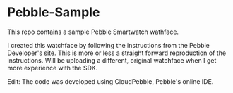 # Pebble-Sample
This repo contains a sample Pebble Smartwatch wathface.

I created this watchface by following the instructions from the Pebble Developer's site. This is more or less a straight forward reproduction of the instructions. Will be uploading a different, original watchface when I get more experience with the SDK. 

Edit: The code was developed using CloudPebble, Pebble's online IDE.
